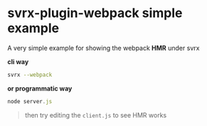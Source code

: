 # svrx-plugin-webpack simple example

A very simple example for showing the webpack **HMR** under svrx


**cli way**


```bash
svrx --webpack
```

**or programmatic way**

```js
node server.js
```


> then try editing the `client.js` to see HMR works
